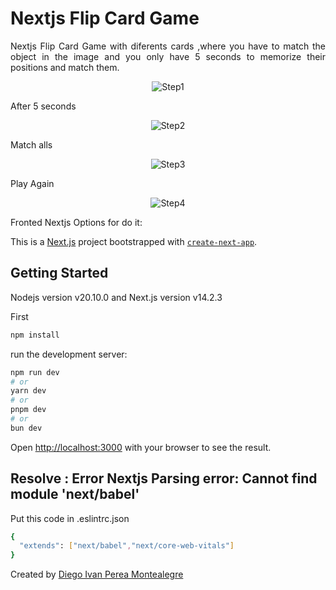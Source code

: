 # Nextjs Flip Card Game

<p align="justify">
Nextjs Flip Card Game with diferents cards ,where you have to match the object in the image and you only have 5 seconds to memorize their positions and match them.
</p>

<p align="center">
  <img src="README-images/sttart.PNG" alt="Step1">
</p>
After 5 seconds
<p align="center">
  <img src="README-images/hidencards.PNG" alt="Step2">
</p>
Match alls
<p align="center">
  <img src="README-images/victory.PNG" alt="Step3">
</p>
Play Again
<p align="center">
  <img src="README-images/playagain.PNG" alt="Step4">
</p>



Fronted Nextjs Options for do it:

This is a [Next.js](https://nextjs.org/) project bootstrapped with [`create-next-app`](https://github.com/vercel/next.js/tree/canary/packages/create-next-app).

## Getting Started
Nodejs version v20.10.0 and Next.js version v14.2.3 

First
```bash
npm install
```
run the development server:

```bash
npm run dev
# or
yarn dev
# or
pnpm dev
# or
bun dev
```

Open [http://localhost:3000](http://localhost:3000) with your browser to see the result.

## Resolve : Error Nextjs Parsing error: Cannot find module 'next/babel'

Put this code in .eslintrc.json 
```bash
{
  "extends": ["next/babel","next/core-web-vitals"]
}
```


Created by [Diego Ivan Perea Montealegre](https://github.com/diegoperea20)